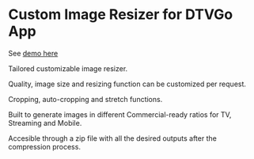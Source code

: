 # Custom Image Resizer for DTVGo App

See [demo here](https://joacopaz.github.io/ImageResizer/)

Tailored customizable image resizer.

Quality, image size and resizing function can be customized per request.

Cropping, auto-cropping and stretch functions.

Built to generate images in different Commercial-ready ratios for TV, Streaming and Mobile.

Accesible through a zip file with all the desired outputs after the compression process.

